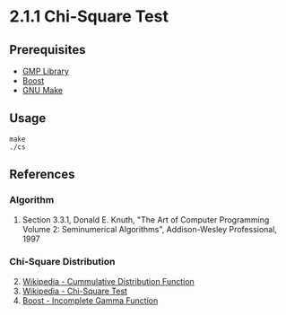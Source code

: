 # 2.1.1 Chi-Square Test

## Prerequisites
- [GMP Library](https://gmplib.org/)
- [Boost](https://www.boost.org/)
- [GNU Make](https://www.gnu.org/software/make/)

## Usage
```
make
./cs
``` 

## References
### Algorithm
1. Section 3.3.1, Donald E. Knuth, "The Art of Computer Programming Volume 2: Seminumerical Algorithms", Addison-Wesley Professional, 1997

### Chi-Square Distribution
2. [Wikipedia - Cummulative Distribution Function](https://en.wikipedia.org/wiki/Chi-square_distribution#Cumulative_distribution_function)
3. [Wikipedia - Chi-Square Test](https://en.wikipedia.org/wiki/Chi-squared_test)
4. [Boost - Incomplete Gamma Function](https://www.boost.org/doc/libs/1_46_0/libs/math/doc/sf_and_dist/html/math_toolkit/special/sf_gamma/igamma.html)
